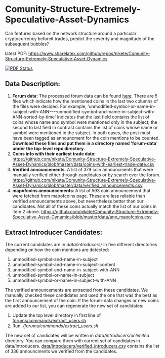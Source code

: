 # Comunity-Structure-Extremely-Speculative-Asset-Dynamics
Can features based on the network structure around a particular cryptocurrency beforeit trades, predict the severity and magnitude of the subsequent bubbles?

latest PDF: https://www.sharelatex.com/github/repos/nikete/Comunity-Structure-Extremely-Speculative-Asset-Dynamics

[![PDF Status](https://www.sharelatex.com/github/repos/nikete/Comunity-Structure-Extremely-Speculative-Asset-Dynamics/builds/latest/badge.svg)](https://www.sharelatex.com/github/repos/nikete/Comunity-Structure-Extremely-Speculative-Asset-Dynamics/builds/latest/output.pdf)

## Data Description:
1. **Forum data:** The processed forum data can be found [here](https://www.dropbox.com/sh/grxbcuyo4cquyow/AABgnyGD0EtpJwrzfkgJdSuMa?dl=0). There are 5 files which indicate how the mentioned coins in the last two columns of the files were decided. For example, 'unmodified-symbol-or-name-in-subject-with-ANN----unmodified-symbol-and-name-in-subject-with-ANN-sorted-by-time' indicates that the last field contains the list of coins whose name and symbol were mentioned only in the subject; the second to last field in contrast contains the list of coins whose name or symbol were mentioned in the subject. In both cases, the post must have been tagged as announcment for the coin mentions to be counted. **Download these files and put them in a directory named 'forum-data' under the top-level repo directory.**
2. **Coins info with their earliest trade date**: https://github.com/nikete/Comunity-Structure-Extremely-Speculative-Asset-Dynamics/blob/master/data/coins-with-earliest-trade-date.csv
3. **Verified announcements**: A list of 379 coin announcments that were manually verified either through candidates or by search over the forum. https://github.com/nikete/Comunity-Structure-Extremely-Speculative-Asset-Dynamics/blob/master/data/verified_announcements.csv
4. **mapofcoins announcements**: A list of 593 coin announcement that were fetched from mapofcoins page. These are less reliable than verified announcements above, but nevertheless better than our candidates. Not all of these coins actually match the list of our coins in item 2 above. https://github.com/nikete/Comunity-Structure-Extremely-Speculative-Asset-Dynamics/blob/master/data/ann_mapofcoins.csv

## Extract Introducer Candidates:
The current candidates are in *data/introducers/* in five different directories depending on how the coin mentions are detected:

1. unmodified-symbol-and-name-in-subject
2. unmodified-symbol-and-name-in-subject-content
3. unmodified-symbol-and-name-in-subject-with-ANN
4. unmodified-symbol-or-name-in-subject
5. unmodified-symbol-or-name-in-subject-with-ANN

The verified announcements are extracted from these candidates. We manually checked these candidates and used the one that was the best as the first announcement of the coin. If the forum-data changes or new coins are added to our list, you can regenerate the new set of candidates:

1. Update the top level directory in first line of [forums/commands/extract_users.sh](https://github.com/nikete/Comunity-Structure-Extremely-Speculative-Asset-Dynamics/blob/master/forums/commands/extract_users.sh)
2. Run *./forums/commands/extract_users.sh*

The new set of candidates will be written in *data/introducers/unlimited* directory. You can compare them with current set of candidates in data/introducers. 
[data/introducers/verified_introducers.csv](https://github.com/nikete/Comunity-Structure-Extremely-Speculative-Asset-Dynamics/blob/master/data/introducers/verified_introducers.csv) contains the list of 336 announcments we verified from the candidates.


